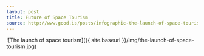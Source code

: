 ```yaml
---
layout: post
title: Future of Space Tourism
source: http://www.good.is/posts/infographic-the-launch-of-space-tourism
---
```


![The launch of space tourism]({{ site.baseurl }}/img/the-launch-of-space-tourism.jpg)


